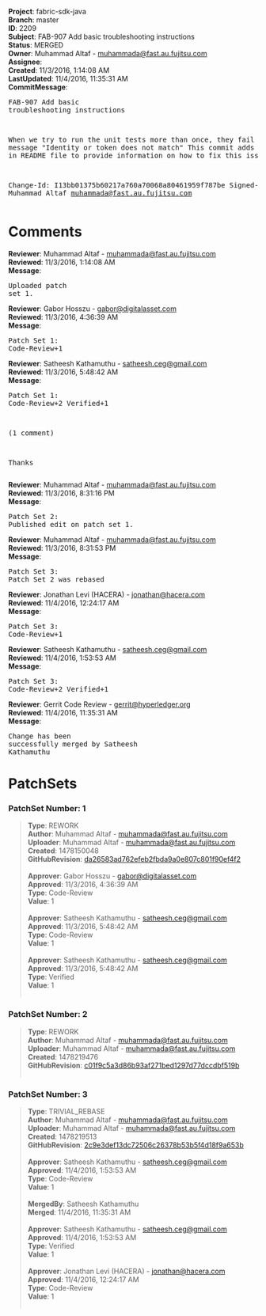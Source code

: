 <strong>Project</strong>: fabric-sdk-java<br><strong>Branch</strong>: master<br><strong>ID</strong>: 2209<br><strong>Subject</strong>: FAB-907 Add basic troubleshooting instructions<br><strong>Status</strong>: MERGED<br><strong>Owner</strong>: Muhammad Altaf - muhammada@fast.au.fujitsu.com<br><strong>Assignee</strong>:<br><strong>Created</strong>: 11/3/2016, 1:14:08 AM<br><strong>LastUpdated</strong>: 11/4/2016, 11:35:31 AM<br><strong>CommitMessage</strong>:<br><pre>FAB-907 Add basic troubleshooting instructions

When we try to run the unit tests more than once,
they fail with message "Identity or token does not match"
This commit adds instructions in README file to provide
information on how to fix this issue

Change-Id: I13bb01375b60217a760a70068a80461959f787be
Signed-off-by: Muhammad Altaf <muhammada@fast.au.fujitsu.com>
</pre><h1>Comments</h1><strong>Reviewer</strong>: Muhammad Altaf - muhammada@fast.au.fujitsu.com<br><strong>Reviewed</strong>: 11/3/2016, 1:14:08 AM<br><strong>Message</strong>: <pre>Uploaded patch set 1.</pre><strong>Reviewer</strong>: Gabor Hosszu - gabor@digitalasset.com<br><strong>Reviewed</strong>: 11/3/2016, 4:36:39 AM<br><strong>Message</strong>: <pre>Patch Set 1: Code-Review+1</pre><strong>Reviewer</strong>: Satheesh Kathamuthu - satheesh.ceg@gmail.com<br><strong>Reviewed</strong>: 11/3/2016, 5:48:42 AM<br><strong>Message</strong>: <pre>Patch Set 1: Code-Review+2 Verified+1

(1 comment)

Thanks</pre><strong>Reviewer</strong>: Muhammad Altaf - muhammada@fast.au.fujitsu.com<br><strong>Reviewed</strong>: 11/3/2016, 8:31:16 PM<br><strong>Message</strong>: <pre>Patch Set 2: Published edit on patch set 1.</pre><strong>Reviewer</strong>: Muhammad Altaf - muhammada@fast.au.fujitsu.com<br><strong>Reviewed</strong>: 11/3/2016, 8:31:53 PM<br><strong>Message</strong>: <pre>Patch Set 3: Patch Set 2 was rebased</pre><strong>Reviewer</strong>: Jonathan Levi (HACERA) - jonathan@hacera.com<br><strong>Reviewed</strong>: 11/4/2016, 12:24:17 AM<br><strong>Message</strong>: <pre>Patch Set 3: Code-Review+1</pre><strong>Reviewer</strong>: Satheesh Kathamuthu - satheesh.ceg@gmail.com<br><strong>Reviewed</strong>: 11/4/2016, 1:53:53 AM<br><strong>Message</strong>: <pre>Patch Set 3: Code-Review+2 Verified+1</pre><strong>Reviewer</strong>: Gerrit Code Review - gerrit@hyperledger.org<br><strong>Reviewed</strong>: 11/4/2016, 11:35:31 AM<br><strong>Message</strong>: <pre>Change has been successfully merged by Satheesh Kathamuthu</pre><h1>PatchSets</h1><h3>PatchSet Number: 1</h3><blockquote><strong>Type</strong>: REWORK<br><strong>Author</strong>: Muhammad Altaf - muhammada@fast.au.fujitsu.com<br><strong>Uploader</strong>: Muhammad Altaf - muhammada@fast.au.fujitsu.com<br><strong>Created</strong>: 1478150048<br><strong>GitHubRevision</strong>: [da26583ad762efeb2fbda9a0e807c801f90ef4f2](https://github.com/hyperledger/fabric-sdk-java/commit/da26583ad762efeb2fbda9a0e807c801f90ef4f2)<br><br><strong>Approver</strong>: Gabor Hosszu - gabor@digitalasset.com<br><strong>Approved</strong>: 11/3/2016, 4:36:39 AM<br><strong>Type</strong>: Code-Review<br><strong>Value</strong>: 1<br><br><strong>Approver</strong>: Satheesh Kathamuthu - satheesh.ceg@gmail.com<br><strong>Approved</strong>: 11/3/2016, 5:48:42 AM<br><strong>Type</strong>: Code-Review<br><strong>Value</strong>: 1<br><br><strong>Approver</strong>: Satheesh Kathamuthu - satheesh.ceg@gmail.com<br><strong>Approved</strong>: 11/3/2016, 5:48:42 AM<br><strong>Type</strong>: Verified<br><strong>Value</strong>: 1<br><br></blockquote><h3>PatchSet Number: 2</h3><blockquote><strong>Type</strong>: REWORK<br><strong>Author</strong>: Muhammad Altaf - muhammada@fast.au.fujitsu.com<br><strong>Uploader</strong>: Muhammad Altaf - muhammada@fast.au.fujitsu.com<br><strong>Created</strong>: 1478219476<br><strong>GitHubRevision</strong>: [c01f9c5a3d86b93af271bed1297d77dccdbf519b](https://github.com/hyperledger/fabric-sdk-java/commit/c01f9c5a3d86b93af271bed1297d77dccdbf519b)<br><br></blockquote><h3>PatchSet Number: 3</h3><blockquote><strong>Type</strong>: TRIVIAL_REBASE<br><strong>Author</strong>: Muhammad Altaf - muhammada@fast.au.fujitsu.com<br><strong>Uploader</strong>: Muhammad Altaf - muhammada@fast.au.fujitsu.com<br><strong>Created</strong>: 1478219513<br><strong>GitHubRevision</strong>: [2c9e3def13dc72506c26378b53b5f4d18f9a653b](https://github.com/hyperledger/fabric-sdk-java/commit/2c9e3def13dc72506c26378b53b5f4d18f9a653b)<br><br><strong>Approver</strong>: Satheesh Kathamuthu - satheesh.ceg@gmail.com<br><strong>Approved</strong>: 11/4/2016, 1:53:53 AM<br><strong>Type</strong>: Code-Review<br><strong>Value</strong>: 1<br><br><strong>MergedBy</strong>: Satheesh Kathamuthu<br><strong>Merged</strong>: 11/4/2016, 11:35:31 AM<br><br><strong>Approver</strong>: Satheesh Kathamuthu - satheesh.ceg@gmail.com<br><strong>Approved</strong>: 11/4/2016, 1:53:53 AM<br><strong>Type</strong>: Verified<br><strong>Value</strong>: 1<br><br><strong>Approver</strong>: Jonathan Levi (HACERA) - jonathan@hacera.com<br><strong>Approved</strong>: 11/4/2016, 12:24:17 AM<br><strong>Type</strong>: Code-Review<br><strong>Value</strong>: 1<br><br></blockquote>